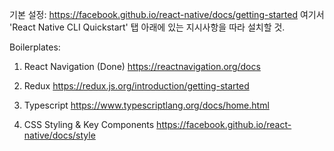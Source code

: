 기본 설정:
https://facebook.github.io/react-native/docs/getting-started
여기서 'React Native CLI Quickstart' 탭 아래에 있는 지시사항을 따라 설치할 것.

Boilerplates:

1. React Navigation (Done)
https://reactnavigation.org/docs

2. Redux
https://redux.js.org/introduction/getting-started

3. Typescript
https://www.typescriptlang.org/docs/home.html

4. CSS Styling & Key Components
https://facebook.github.io/react-native/docs/style

